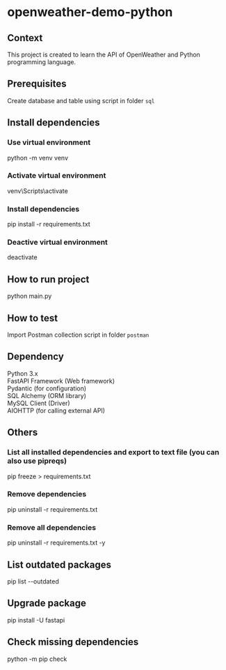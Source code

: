 # openweather-demo-python

## Context
This project is created to learn the API of OpenWeather and Python programming language.

## Prerequisites
Create database and table using script in folder `sql`  

## Install dependencies
### Use virtual environment
python -m venv venv

### Activate virtual environment
venv\Scripts\activate

### Install dependencies
pip install -r requirements.txt

### Deactive virtual environment
deactivate

## How to run project
python main.py

## How to test
Import Postman collection script in folder `postman`  

## Dependency
Python 3.x  
FastAPI Framework  (Web framework)  
Pydantic (for configuration)  
SQL Alchemy (ORM library)  
MySQL Client (Driver)  
AIOHTTP (for calling external API)  

## Others
### List all installed dependencies and export to text file (you can also use pipreqs)
pip freeze > requirements.txt

### Remove dependencies
pip uninstall -r requirements.txt

### Remove all dependencies
pip uninstall -r requirements.txt -y

## List outdated packages
pip list --outdated

## Upgrade package
pip install -U fastapi

## Check missing dependencies
python -m pip check

